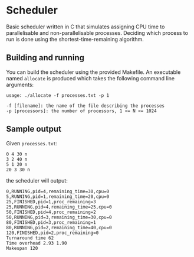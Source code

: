 # Scheduler

Basic scheduler written in C that simulates assigning CPU time to parallelisable and non-parallelisable processes. Deciding which process to run is done using the shortest-time-remaining algorithm.

## Building and running

You can build the scheduler using the provided Makefile. An executable named `allocate` is produced which takes the following command line arguments:
```
usage: ./allocate -f processes.txt -p 1

-f [filename]: the name of the file describing the processes
-p [processors]: the number of processors, 1 <= N <= 1024
```

## Sample output
Given `processes.txt`:
```
0 4 30 n
3 2 40 n
5 1 20 n
20 3 30 n
```
the scheduler will output:
```
0,RUNNING,pid=4,remaining_time=30,cpu=0
5,RUNNING,pid=1,remaining_time=20,cpu=0
25,FINISHED,pid=1,proc_remaining=3
25,RUNNING,pid=4,remaining_time=25,cpu=0
50,FINISHED,pid=4,proc_remaining=2
50,RUNNING,pid=3,remaining_time=30,cpu=0
80,FINISHED,pid=3,proc_remaining=1
80,RUNNING,pid=2,remaining_time=40,cpu=0
120,FINISHED,pid=2,proc_remaining=0
Turnaround time 62
Time overhead 2.93 1.90
Makespan 120
```

